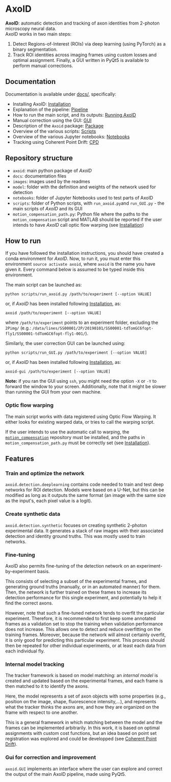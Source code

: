# AxoID
**AxoID**: automatic detection and tracking of axon identities from 2-photon microscopy neural data.  
AxoID works in two main steps: 
  1. Detect Regions-of-Interest (ROIs) via deep learning (using PyTorch) as a binary segmentation.
  2. Track ROI identities across imaging frames using custom losses and optimal assignment.
Finally, a GUI written in PyQt5 is available to perform manual corrections.


## Documentation
Documentation is available under [docs/](./docs), specifically:
  * Installing AxoID: [Installation](./docs/Installation.md)
  * Explanation of the pipeline: [Pipeline](./docs/Pipeline.md)
  * How to run the main script, and its outputs: [Running AxoID](./docs/Running.md)
  * Manual correction using the GUI: [GUI](./docs/GUI.md)
  * Description of the `Axoid` package: [Package](./docs/Package.md)
  * Overview of the various scripts: [Scripts](./docs/Scripts.md)
  * Overview of the various Jupyter notebooks: [Notebooks](./docs/Notebooks.md)
  * Tracking using Coherent Point Drift: [CPD](./docs/CPD.md)


## Repository structure
  * `axoid`: main python package of *AxoID*
  * `docs`: documentation files
  * `images`: images used by the readmes
  * `model`: folder with the definition and weights of the network used for detection
  * `notebooks`: folder of Jupyter Notebooks used to test parts of AxoID
  * `scripts`: folder of Python scripts, with `run_axoid.py`and `run_GUI.py` - the main scripts of *AxoID* and its GUI
  * `motion_compensation_path.py`: Python file where the paths to the `motion_compensation` script and MATLAB should be reported if the user intends to have *AxoID* call optic flow warping (see [Installation](./docs/Installation.md))


## How to run
If you have followed the installation instructions, you should have created a conda environment for *AxoID*. Now, to run it, you must enter this environment `source activate axoid`, where `axoid` is the name you have given it. Every command below is assumed to be typed inside this environment.

The main script can be launched as:
```
python scripts/run_axoid.py /path/to/experiment [--option VALUE]
```
or, if *AxoID* has been installed following [Installation](./docs/Installation.md), as:
```
axoid /path/to/experiment [--option VALUE]
```
where `/path/to/experiment` points to an experiment folder, excluding the `2Pimg/` (e.g.: `/data/lines/SS00001/2P/20190101/SS00001-tdTomGC6fopt-fly1/SS00001-tdTomGC6fopt-fly1-001/`).

Similarly, the user correction GUI can be launched using:
```
python scripts/run_GUI.py /path/to/experiment [--option VALUE]
```
or, if *AxoID* has been installed following [Installation](./docs/Installation.md), as:
```
axoid-gui /path/to/experiment [--option VALUE]
```
**Note:** if you ran the GUI using `ssh`, you might need the option `-X` or `-Y` to forward the window to your screen. Additionally, note that it might be slower than running the GUI from your own machine.

### Optic flow warping
The main script works with data registered using Optic Flow Warping. It either looks for existing warped data, or tries to call the warping script.

If the user intends to use the automatic call to warping, the [`motion_compensation`](https://github.com/NeLy-EPFL/motion_compensation) repository must be installed, and the paths in `motion_compensation_path.py` must be correctly set (see [Installation](./docs/Installation.md)).


## Features

### Train and optimize the network
`axoid.detection.deeplearning` contains code needed to train and test deep networks for ROI detection. Models were based on a U-Net, but this can be modified as long as it outputs the same format (an image with the same size as the input's, each pixel value is a logit).

### Create synthetic data
`axoid.detection.synthetic` focuses on creating synthetic 2-photon experimental data. It generates a stack of raw images with their associated detection and identity ground truths.
This was mostly used to train networks.

### Fine-tuning
AxoID also permits fine-tuning of the detection network on an experiment-by-experiment basis.  

This consists of selecting a subset of the experimental frames, and generating ground truths (manually, or in an automated manner) for them. Then, the network is further trained on these frames to increase its detection performance for this single experiment, and potentially to help it find the correct axons.

However, note that such a fine-tuned network tends to overfit the particular experiment. Therefore, it is recommended to first keep some annotated frames as a validation set to stop the training when validation performance does not increase. This allows one to detect and reduce overfitting on the training frames. Moreover, because the network will almost certainly overfit, it is only good for predicting this particular experiment. This process should then be repeated for other individual experiments, or at least each data from each individual fly.

### Internal model tracking 
The tracker framework is based on model matching: an *internal model* is created and updated based on the experimental frames, and each frame is then matched to it to identify the axons.

Here, the model represents a set of axon objects with some properties (e.g., position on the image, shape, fluorescence intensity,...), and represents what the tracker thinks the axons are, and how they are organized on the frame with respect to one another.

This is a general framework in which matching between the model and the frames can be implemented arbitrarily. In this work, it is based on optimal assignments with custom cost functions, but an idea based on point set registration was explored and could be developped (see [Coherent Point Drift](./docs/CPD.md)).

### Gui for correction and improvement
`axoid.GUI` implements an interface where the user can explore and correct the output of the main AxoID pipeline, made using PyQt5.
